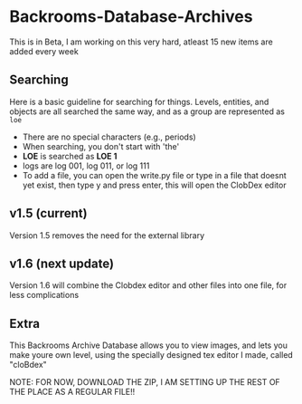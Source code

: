 # Backrooms-Database-Archives
This is in Beta, I am working on this very hard, atleast 15 new items are added every week
## Searching
Here is a basic guideline for searching for things. Levels, entities, and objects are all searched the same way, and as a group are represented as `loe`
* There are no special characters (e.g., periods)
* When searching, you don't start with 'the'
* __LOE__ is searched as __LOE 1__
* logs are log 001, log 011, or log 111
* To add a file, you can open the write.py file or type in a file that doesnt yet exist, then type y and press enter, this will open the ClobDex editor

## v1.5 (current)
Version 1.5 removes the need for the external library

## v1.6 (next update)
Version 1.6 will combine the Clobdex editor and other files into one file, for less complications

## Extra
This Backrooms Archive Database allows you to view images, and lets you make youre own level, using the specially designed tex editor I made, called "cloBdex"

NOTE: FOR NOW, DOWNLOAD THE ZIP, I AM SETTING UP THE REST OF THE PLACE AS A REGULAR FILE!!
